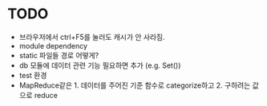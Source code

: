# TODO
* 브라우저에서 ctrl+F5를 눌러도 캐시가 안 사라짐. 
* module dependency
* static 파일들 경로 어떻게?
* db 모듈에 데이터 관련 기능 필요하면 추가 (e.g. Set())
* test 환경
* MapReduce같은 1. 데이터를 주어진 기준 함수로 categorize하고 2. 구하려는 값으로 reduce
